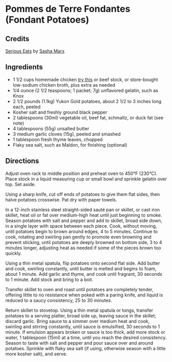 # Pommes de Terre Fondantes (Fondant Potatoes)

## Credits

[Serious Eats](https://www.seriouseats.com/fondant-potatoes-recipe-5217320) by [Sasha Marx](https://www.seriouseats.com/sasha-marx-5118985)

## Ingredients

- 1 1/2 cups homemade chicken [try this](https://github.com/wiseleyb/recipe-files/blob/master/md/chicken-stock_sauce.md) or beef stock, or store-bought low-sodium chicken broth, plus extra as needed
- 1/4 ounce (2 1/2 teaspoons; 1 packet; 7g) unflavored gelatin, such as Knox
- 2 1/2 pounds (1.1kg) Yukon Gold potatoes, about 2 1/2 to 3 inches long each, peeled
- Kosher salt and freshly ground black pepper
- 2 tablespoons (30ml) vegetable oil, beef fat, schmaltz, or duck fat (see note)
- 4 tablespoons (55g) unsalted butter
- 3 medium garlic cloves (15g), peeled and smashed
- 1 tablespoon fresh thyme leaves, chopped
- Flaky sea salt, such as Maldon, for finishing (optional)

## Directions

Adjust oven rack to middle position and preheat oven to 450°F (230°C). Place
stock in a liquid measuring cup or small bowl and sprinkle gelatin over top.
Set aside.

Using a sharp knife, cut off ends of potatoes to give them flat sides, then
halve potatoes crosswise. Pat dry with paper towels.

In a 12-inch stainless steel straight-sided sauté pan or skillet, or cast iron
skillet, heat oil or fat over medium-high heat until just beginning to smoke.
Season potatoes with salt and pepper and add to skillet, broad side down, in a
single layer with space between each piece. Cook, without moving, until
potatoes begin to brown around edges, 4 to 5 minutes. Continue to cook,
rotating and swirling pan gently to promote even browning and prevent sticking,
until potatoes are deeply browned on bottom side, 3 to 4 minutes longer,
adjusting heat as needed if some of the pieces brown too quickly.

Using a thin metal spatula, flip potatoes onto second flat side. Add butter and
cook, swirling constantly, until butter is melted and begins to foam, about 1
minute. Add garlic and thyme, and cook until fragrant, 30 seconds to 1 minute.
Add stock and bring to a boil.

Transfer skillet to oven and roast until potatoes are completely tender,
offering little to no resistance when poked with a paring knife, and liquid is
reduced to a saucy consistency, 25 to 30 minutes.

Return skillet to stovetop. Using a thin metal spatula or tongs, transfer
potatoes to a serving platter, broad side up, leaving sauce in the skillet;
discard garlic. Bring sauce to a simmer over medium heat and cook, swirling and
stirring constantly, until sauce is emulsified, 30 seconds to 1 minute. If
emulsion appears broken or sauce is too thick, add more stock or water, 1
tablespoon (15ml) at a time, until you reach the desired consistency. Season to
taste with salt and pepper and pour sauce over and around potatoes. Sprinkle
with flaky sea salt (if using, otherwise season with a little more kosher
salt), and serve.

